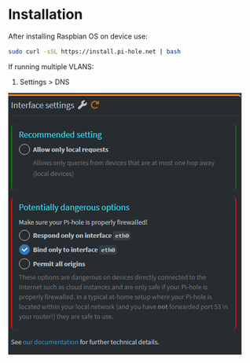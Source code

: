 # Installation

After installing Raspbian OS on device use:
```bash
sudo curl -sSL https://install.pi-hole.net | bash
```

If running multiple VLANS:

1. Settings > DNS

![Interface Settings](/configs/pihole/images/interfacesettings.png)

